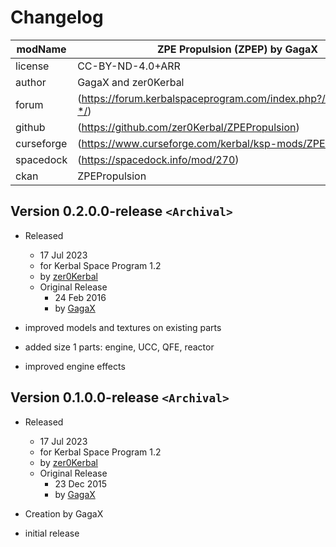 # Changelog  
  
| modName    | ZPE Propulsion (ZPEP) by GagaX                                    |
| ---------- | ----------------------------------------------------------------- |
| license    | CC-BY-ND-4.0+ARR                                                  |
| author     | GagaX and zer0Kerbal                                              |
| forum      | (https://forum.kerbalspaceprogram.com/index.php?/topic/218476-*/) |
| github     | (https://github.com/zer0Kerbal/ZPEPropulsion)                     |
| curseforge | (https://www.curseforge.com/kerbal/ksp-mods/ZPEPropulsion)        |
| spacedock  | (https://spacedock.info/mod/270)                                  |
| ckan       | ZPEPropulsion                                                     |

## Version 0.2.0.0-release `<Archival>`

* Released
  * 17 Jul 2023
  * for Kerbal Space Program 1.2
  * by [zer0Kerbal](https://github.com/zer0Kerbal)
  * Original Release
    * 24 Feb 2016
    * by [GagaX](https://forum.kerbalspaceprogram.com/profile/57813-*/)

* improved models and textures on existing parts
* added size 1 parts: engine, UCC, QFE, reactor
* improved engine effects

## Version 0.1.0.0-release `<Archival>`

* Released
  * 17 Jul 2023
  * for Kerbal Space Program 1.2
  * by [zer0Kerbal](https://github.com/zer0Kerbal)
  * Original Release
    * 23 Dec 2015
    * by [GagaX](https://forum.kerbalspaceprogram.com/profile/57813-*/)

* Creation by GagaX
* initial release